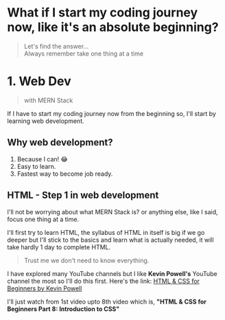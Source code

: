 # What if I start my coding journey now, like it's an absolute beginning?
> Let's find the answer...  
> Always remember take one thing at a time

# 1. Web Dev
>with MERN Stack

If I have to start my coding journey now from the beginning so, I'll start by learning web development.

## Why web development?
1. Because I can! 😂
2. Easy to learn.
3. Fastest way to become job ready.

## HTML - Step 1 in web development
I'll not be worrying about what MERN Stack is? or anything else, like I said, focus one thing at a time.  

I'll first try to learn HTML, the syllabus of HTML in itself is big if we go deeper but I'll stick to the basics and learn what is actually needed, it will take hardly 1 day to complete HTML. 

>Trust me we don't need to know everything.

I have explored many YouTube channels but I like **Kevin Powell's** YouTube channel the most so I'll do this first. Here's the link: [HTML & CSS for Beginners by Kevin Powell](https://www.youtube.com/playlist?list=PL4-IK0AVhVjM0xE0K2uZRvsM7LkIhsPT-)

I'll just watch from 1st video upto 8th video which is, **"HTML & CSS for Beginners Part 8: Introduction to CSS"**
